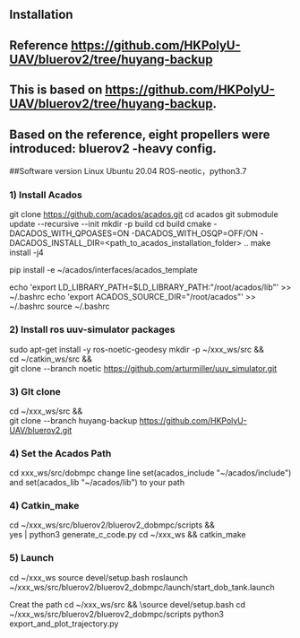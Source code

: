 ## Installation 
## Reference https://github.com/HKPolyU-UAV/bluerov2/tree/huyang-backup
## This is based on https://github.com/HKPolyU-UAV/bluerov2/tree/huyang-backup.

## Based on the reference, eight propellers were introduced: bluerov2 -heavy config.

##Software version Linux Ubuntu 20.04 ROS-neotic，python3.7
  
### 1) Install Acados

git clone https://github.com/acados/acados.git
cd acados
git submodule update --recursive --init
mkdir -p build
cd build
cmake -DACADOS_WITH_QPOASES=ON -DACADOS_WITH_OSQP=OFF/ON -DACADOS_INSTALL_DIR=<path_to_acados_installation_folder> ..
make install -j4

pip install -e ~/acados/interfaces/acados_template

echo 'export LD_LIBRARY_PATH=$LD_LIBRARY_PATH:"/root/acados/lib"' >> ~/.bashrc 
echo 'export ACADOS_SOURCE_DIR="/root/acados"' >> ~/.bashrc
source ~/.bashrc

   
### 2) Install ros uuv-simulator packages

sudo apt-get install -y ros-noetic-geodesy
mkdir -p ~/xxx_ws/src && \
cd ~/catkin_ws/src && \
git clone --branch noetic https://github.com/arturmiller/uuv_simulator.git
  

### 3) GIt clone

cd ~/xxx_ws/src && \
git clone --branch huyang-backup https://github.com/HKPolyU-UAV/bluerov2.git


### 4) Set the Acados Path 
cd xxx_ws/src/dobmpc change  line set(acados_include "~/acados/include") and set(acados_lib "~/acados/lib") to your path

### 4) Catkin_make
cd ~/xxx_ws/src/bluerov2/bluerov2_dobmpc/scripts && \
yes | python3 generate_c_code.py
cd ~/xxx_ws && catkin_make

### 5) Launch
cd ~/xxx_ws
source devel/setup.bash
roslaunch  ~/xxx_ws/src/bluerov2/bluerov2_dobmpc/launch/start_dob_tank.launch

Creat the path
cd ~/xxx_ws/src && \source devel/setup.bash
cd ~/xxx_ws/src/bluerov2/bluerov2_dobmpc/scripts
python3 export_and_plot_trajectory.py






